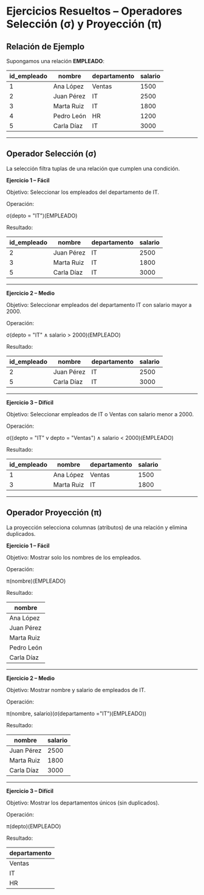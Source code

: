 # Ejercicios Resueltos – Operadores Selección (σ) y Proyección (π)

## Relación de Ejemplo

Supongamos una relación **EMPLEADO**:

| id_empleado | nombre      | departamento | salario |
|-------------|-------------|--------|--------|
| 1           | Ana López   | Ventas | 1500   |
| 2           | Juan Pérez  | IT     | 2500   |
| 3           | Marta Ruiz  | IT     | 1800   |
| 4           | Pedro León  | HR     | 1200   |
| 5           | Carla Díaz  | IT     | 3000   |

---

## Operador Selección (σ)

La selección filtra tuplas de una relación que cumplen una condición.

**Ejercicio 1 – Fácil**

Objetivo: Seleccionar los empleados del departamento de IT.

Operación:

σ(depto = "IT")(EMPLEADO)

Resultado:

| id_empleado | nombre      | departamento | salario |
|-------------|-------------|-------|--------|
| 2           | Juan Pérez  | IT    | 2500   |
| 3           | Marta Ruiz  | IT    | 1800   |
| 5           | Carla Díaz  | IT    | 3000   |

---

**Ejercicio 2 – Medio**

Objetivo: Seleccionar empleados del departamento IT con salario mayor a 2000.

Operación:

σ(depto = "IT" ∧ salario > 2000)(EMPLEADO)

Resultado:

| id_empleado | nombre      | departamento | salario |
|-------------|-------------|-------|--------|
| 2           | Juan Pérez  | IT    | 2500   |
| 5           | Carla Díaz  | IT    | 3000   |

---

**Ejercicio 3 – Difícil**

Objetivo: Seleccionar empleados de IT o Ventas con salario menor a 2000.

Operación:

σ((depto = "IT" v depto = "Ventas") ∧ salario < 2000)(EMPLEADO)

Resultado:

| id_empleado | nombre      | departamento | salario |
|-------------|-------------|--------|--------|
| 1           | Ana López   | Ventas | 1500   |
| 3           | Marta Ruiz  | IT     | 1800   |

---

## Operador Proyección (π)

La proyección selecciona columnas (atributos) de una relación y elimina duplicados.

**Ejercicio 1 – Fácil**

Objetivo: Mostrar solo los nombres de los empleados.

Operación:

π(nombre)(EMPLEADO)

Resultado:

| nombre      |
|-------------|
| Ana López   |
| Juan Pérez  |
| Marta Ruiz  |
| Pedro León  |
| Carla Díaz  |

---

**Ejercicio 2 – Medio**

Objetivo: Mostrar nombre y salario de empleados de IT.

Operación:

π(nombre, salario)(σ(departamento ="IT")(EMPLEADO))

Resultado:

| nombre      | salario |
|-------------|--------|
| Juan Pérez  | 2500   |
| Marta Ruiz  | 1800   |
| Carla Díaz  | 3000   |

---

**Ejercicio 3 – Difícil**

Objetivo: Mostrar los departamentos únicos (sin duplicados).

Operación:

π(depto)(EMPLEADO)

Resultado:

| departamento |
|--------|
| Ventas |
| IT     |
| HR     |


